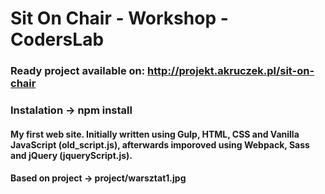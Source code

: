 # Sit On Chair - Workshop - CodersLab
### Ready project available on: http://projekt.akruczek.pl/sit-on-chair
### Instalation -> npm install
#### My first web site. Initially written using Gulp, HTML, CSS and Vanilla JavaScript (old_script.js), afterwards imporoved using Webpack, Sass and jQuery (jqueryScript.js).
#### Based on project -> project/warsztat1.jpg

